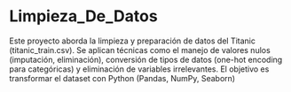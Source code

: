# Limpieza_De_Datos
Este proyecto aborda la limpieza y preparación de datos del Titanic (titanic_train.csv). Se aplican técnicas como el manejo de valores nulos (imputación, eliminación), conversión de tipos de datos (one-hot encoding para categóricas) y eliminación de variables irrelevantes. El objetivo es transformar el dataset con Python (Pandas, NumPy, Seaborn)
